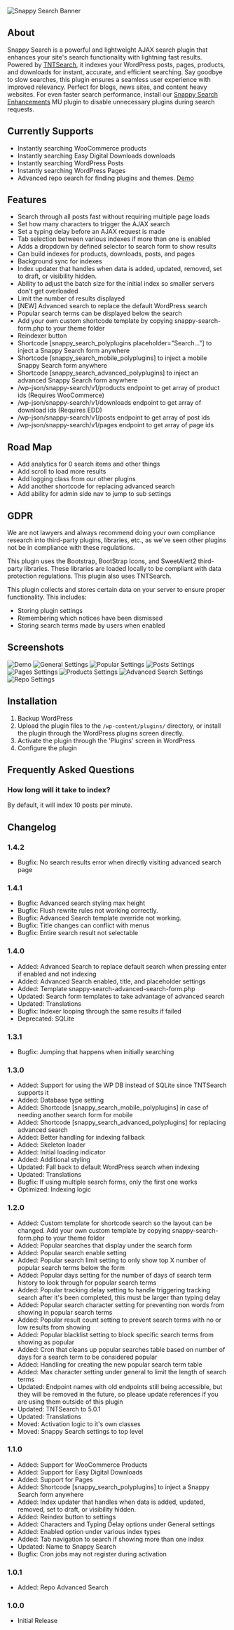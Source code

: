 ![Snappy Search Banner](.wordpress-org/banner-1880x609.png)
## About

Snappy Search is a powerful and lightweight AJAX search plugin that enhances your site's search functionality with lightning fast results. Powered by [TNTSearch](https://github.com/teamtnt/tntsearch), it indexes your WordPress posts, pages, products, and downloads for instant, accurate, and efficient searching. Say goodbye to slow searches, this plugin ensures a seamless user experience with improved relevancy. Perfect for blogs, news sites, and content heavy websites. For even faster search performance, install our [Snappy Search Enhancements](https://www.polyplugins.com/product/snappy-search-enhancements/) MU plugin to disable unnecessary plugins during search requests.

## Currently Supports

* Instantly searching WooCommerce products
* Instantly searching Easy Digital Downloads downloads
* Instantly searching WordPress Posts
* Instantly searching WordPress Pages
* Advanced repo search for finding plugins and themes. [Demo](https://www.polyplugins.com/repo-search/)

## Features

* Search through all posts fast without requiring multiple page loads
* Set how many characters to trigger the AJAX search
* Set a typing delay before an AJAX request is made
* Tab selection between various indexes if more than one is enabled
* Adds a dropdown by defined selector to search form to show results
* Can build indexes for products, downloads, posts, and pages
* Background sync for indexes
* Index updater that handles when data is added, updated, removed, set to draft, or visibility hidden.
* Ability to adjust the batch size for the initial index so smaller servers don't get overloaded
* Limit the number of results displayed
* [NEW] Advanced search to replace the default WordPress search
* Popular search terms can be displayed below the search
* Add your own custom shortcode template by copying snappy-search-form.php to your theme folder
* Reindexer button
* Shortcode [snappy_search_polyplugins placeholder="Search..."] to inject a Snappy Search form anywhere
* Shortcode [snappy_search_mobile_polyplugins] to inject a mobile Snappy Search form anywhere
* Shortcode [snappy_search_advanced_polyplugins] to inject an advanced Snappy Search form anywhere
* /wp-json/snappy-search/v1/products endpoint to get array of product ids (Requires WooCommerce)
* /wp-json/snappy-search/v1/downloads endpoint to get array of download ids (Requires EDD)
* /wp-json/snappy-search/v1/posts endpoint to get array of post ids
* /wp-json/snappy-search/v1/pages endpoint to get array of page ids

## Road Map

* Add analytics for 0 search items and other things
* Add scroll to load more results
* Add logging class from our other plugins
* Add another shortcode for replacing advanced search
* Add ability for admin side nav to jump to sub settings

## GDPR

We are not lawyers and always recommend doing your own compliance research into third-party plugins, libraries, etc., as we've seen other plugins not be in compliance with these regulations.

This plugin uses the Bootstrap, BootStrap Icons, and SweetAlert2 third-party libraries. These libraries are loaded locally to be compliant with data protection regulations. This plugin also uses TNTSearch.

This plugin collects and stores certain data on your server to ensure proper functionality. This includes:

* Storing plugin settings
* Remembering which notices have been dismissed
* Storing search terms made by users when enabled

## Screenshots

![Demo](.wordpress-org/screenshot-1.jpg)
![General Settings](.wordpress-org/screenshot-2.jpg)
![Popular Settings](.wordpress-org/screenshot-3.jpg)
![Posts Settings](.wordpress-org/screenshot-4.jpg)
![Pages Settings](.wordpress-org/screenshot-5.jpg)
![Products Settings](.wordpress-org/screenshot-6.jpg)
![Advanced Search Settings](.wordpress-org/screenshot-7.jpg)
![Repo Settings](.wordpress-org/screenshot-8.jpg)

## Installation

1. Backup WordPress
2. Upload the plugin files to the `/wp-content/plugins/` directory, or install the plugin through the WordPress plugins screen directly.
3. Activate the plugin through the 'Plugins' screen in WordPress
4. Configure the plugin

## Frequently Asked Questions

### How long will it take to index?

By default, it will index 10 posts per minute.

## Changelog

### 1.4.2
* Bugfix: No search results error when directly visiting advanced search page

### 1.4.1
* Bugfix: Advanced search styling max height
* Bugfix: Flush rewrite rules not working correctly.
* Bugfix: Advanced Search template override not working.
* Bugfix: Title changes can conflict with menus
* Bugfix: Entire search result not selectable

### 1.4.0
* Added: Advanced Search to replace default search when pressing enter if enabled and not indexing
* Added: Advanced Search enabled, title, and placeholder settings
* Added: Template snappy-search-advanced-search-form.php
* Updated: Search form templates to take advantage of advanced search
* Updated: Translations
* Bugfix: Indexer looping through the same results if failed
* Deprecated: SQLite

### 1.3.1
* Bugfix: Jumping that happens when initially searching

### 1.3.0
* Added: Support for using the WP DB instead of SQLite since TNTSearch supports it
* Added: Database type setting
* Added: Shortcode [snappy_search_mobile_polyplugins] in case of needing another search form for mobile
* Added: Shortcode [snappy_search_advanced_polyplugins] for replacing advanced search
* Added: Better handling for indexing fallback
* Added: Skeleton loader
* Added: Initial loading indicator
* Added: Additional styling
* Updated: Fall back to default WordPress search when indexing
* Updated: Translations
* Bugfix: If using multiple search forms, only the first one works
* Optimized: Indexing logic

### 1.2.0
* Added: Custom template for shortcode search so the layout can be changed. Add your own custom template by copying snappy-search-form.php to your theme folder
* Added: Popular searches that display under the search form
* Added: Popular search enable setting
* Added: Popular search limit setting to only show top X number of popular search terms below the form
* Added: Popular days setting for the number of days of search term history to look through for popular search terms
* Added: Popular tracking delay setting to handle triggering tracking search after it's been completed, this must be larger than typing delay
* Added: Popular search character setting for preventing non words from showing in popular search terms
* Added: Popular result count setting to prevent search terms with no or low results from showing
* Added: Popular blacklist setting to block specific search terms from showing as popular
* Added: Cron that cleans up popular searches table based on number of days for a search term to be considered popular
* Added: Handling for creating the new popular search term table
* Added: Max character setting under general to limit the length of search terms
* Updated: Endpoint names with old endpoints still being accessible, but they will be removed in the future, so please update references if you are using them outside of this plugin
* Updated: TNTSearch to 5.0.1
* Updated: Translations
* Moved: Activation logic to it's own classes
* Moved: Snappy Search settings to top level

### 1.1.0
* Added: Support for WooCommerce Products
* Added: Support for Easy Digital Downloads
* Added: Support for Pages
* Added: Shortcode [snappy_search_polyplugins] to inject a Snappy Search form anywhere
* Added: Index updater that handles when data is added, updated, removed, set to draft, or visibility hidden.
* Added: Reindex button to settings
* Added: Characters and Typing Delay options under General settings
* Added: Enabled option under various index types
* Added: Tab navigation to search if showing more than one index
* Updated: Name to Snappy Search
* Bugfix: Cron jobs may not register during activation

### 1.0.1
* Added: Repo Advanced Search

### 1.0.0
* Initial Release